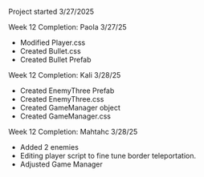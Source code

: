 Project started 3/27/2025

Week 12 Completion:
  Paola 3/27/25
- Modified Player.css
- Created Bullet.css
- Created Bullet Prefab

Week 12 Completion:
   Kali 3/28/25
- Created EnemyThree Prefab
- Created EnemyThree.css
- Created GameManager object
- Created GameManager.css

Week 12 Completion:
  Mahtahc 3/28/25
- Added 2 enemies
- Editing player script to fine tune border teleportation.
- Adjusted Game Manager
